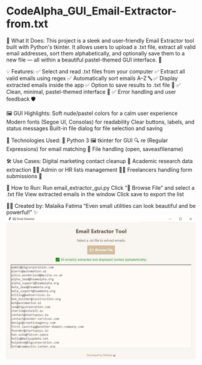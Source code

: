 # CodeAlpha_GUI_Email-Extractor-from.txt
🧠 What It Does:
This project is a sleek and user-friendly Email Extractor tool built with Python's tkinter. It allows users to upload a .txt file, extract all valid email addresses, sort them alphabetically, and optionally save them to a new file — all within a beautiful pastel-themed GUI interface. 🌸

💡 Features:
✅ Select and read .txt files from your computer
✅ Extract all valid emails using regex
✅ Automatically sort emails A–Z 🔤
✅ Display extracted emails inside the app
✅ Option to save results to .txt file 💾
✅ Clean, minimal, pastel-themed interface 🎨
✅ Error handling and user feedback 🛡️

🖼️ GUI Highlights:
Soft nude/pastel colors for a calm user experience
Modern fonts (Segoe UI, Consolas) for readability
Clear buttons, labels, and status messages
Built-in file dialog for file selection and saving

🧪 Technologies Used:
🐍 Python 3
🖼️ tkinter for GUI
🔍 re (Regular Expressions) for email matching
📁 File handling (open, saveasfilename)

🛠️ Use Cases:
Digital marketing contact cleanup 📩
Academic research data extraction 🧑‍🏫
Admin or HR lists management 🧑‍💼
Freelancers handling form submissions 🧾

📝 How to Run:
Run email_extractor_gui.py
Click “📂 Browse File” and select a .txt file
View extracted emails in the window
Click save to export the list

👩‍💻 Created by: Malaika Fatima
“Even small utilities can look beautiful and be powerful!” ✨
![Email_Extractor_GUI](Email_Extractorgui.jpg)
